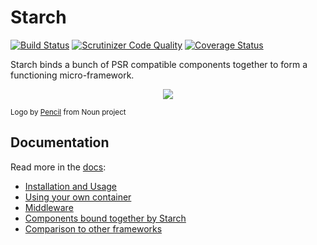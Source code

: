 # Starch


[![Build Status](https://img.shields.io/travis/starchphp/starch.svg?style=flat-square)](https://travis-ci.org/starchphp/starch)
[![Scrutinizer Code Quality](https://img.shields.io/scrutinizer/g/starchphp/starch.svg?style=flat-square)](https://scrutinizer-ci.com/g/starchphp/starch/?branch=master)
[![Coverage Status](https://img.shields.io/scrutinizer/coverage/g/starchphp/starch.svg?style=flat-square)](https://scrutinizer-ci.com/g/starchphp/starch/?branch=master)

Starch binds a bunch of PSR compatible components together to form a functioning micro-framework.

<p align="center">
<img src="https://imgur.com/0RtqG1Q.png" />
</p>

<small>Logo by [Pencil](https://thenounproject.com/pencil/) from Noun project</small>

## Documentation

Read more in the [docs](docs):

- [Installation and Usage](docs/usage.md)
- [Using your own container](docs/containers.md)
- [Middleware](docs/middleware.md)
- [Components bound together by Starch](docs/components.md)
- [Comparison to other frameworks](docs/comparison.md)
